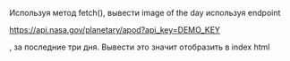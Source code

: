 
Используя метод fetch(), вывести image of the day используя endpoint
 
  https://api.nasa.gov/planetary/apod?api_key=DEMO_KEY 
 
 ,  за последние три дня. Вывести это значит отобразить в index html